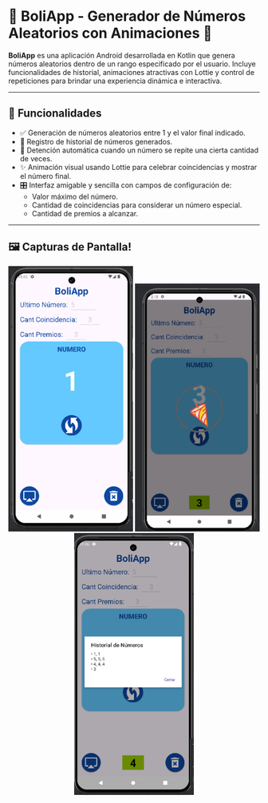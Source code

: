 # 🎉 BoliApp - Generador de Números Aleatorios con Animaciones 🎲

**BoliApp** es una aplicación Android desarrollada en Kotlin que genera números aleatorios dentro de un rango especificado por el usuario. Incluye funcionalidades de historial, animaciones atractivas con Lottie y control de repeticiones para brindar una experiencia dinámica e interactiva.

---

## 🧠 Funcionalidades

- ✅ Generación de números aleatorios entre 1 y el valor final indicado.
- 🔁 Registro de historial de números generados.
- 🎯 Detención automática cuando un número se repite una cierta cantidad de veces.
- ✨ Animación visual usando Lottie para celebrar coincidencias y mostrar el número final.
- 🎛 Interfaz amigable y sencilla con campos de configuración de:
    - Valor máximo del número.
    - Cantidad de coincidencias para considerar un número especial.
    - Cantidad de premios a alcanzar.

---

## 🖼 Capturas de Pantalla!

<p align="center">
  <img src="screenshots/pantalla_principal.PNG" alt="Pantalla principal" width="250"/>
  <img src="screenshots/pantalla_coincidencia.PNG" alt="Pantalla coincidencia" width="250"/>
  <img src="screenshots/pantalla_historial_coincidencia.PNG" alt="Pantalla historial" width="240"/>
</p>


